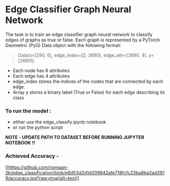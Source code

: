 # Edge Classifier Graph Neural Network

The task is to train an edge classifier graph neural network to classify edges of graphs as true or false. 
Each graph is represented by a PyTorch Geometric (PyG) Data object with the following format:
  
> Data(x=[290, 6], edge_index=[2, 2690], edge_attr=[2690, 4], y=[2690])

- Each node has 6 attributes
- Each edge has 4 attributes
- edge_index stores the indices of the nodes that are connected by each edge.
- Array y stores a binary label (True or False) for each edge describing its class





### To run the model :
- either use the edge_classify.ipynb notebook 
- or run the python script

**NOTE -  UPDATE PATH TO DATASET BEFORE RUNNING JUPYTER NOTEBOOK !!** 


### Achieved Accuracy -
[[https://github.com/nomaan-2k/edge_classification/blob/e8d53d2d1d209842afe718fcfc23ba8ba2ad2919/accuracy.jpg?raw=true|alt=text]]



